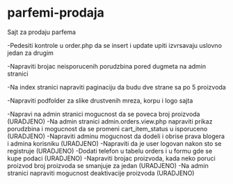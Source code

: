 # parfemi-prodaja
Sajt za prodaju parfema


-Pedesiti kontrole u order.php da se insert i update upiti izvrsavaju uslovno jedan za drugim 

-Napraviti brojac neisporucenih porudzbina pored dugmeta na admin stranici

-Na index stranici napraviti paginaciju da budu dve strane sa po 5 proizvoda

-Napraviti podfolder za slike drustvenih mreza, korpu i logo sajta


-Napravi na admin stranici mogucnost da se poveca broj proizvoda (URADJENO)
-Na admin stranici admin.orders.view.php napraviti prikaz porudzbina i mogucnost da se promeni cart_item_status u isporuceno (URADJENO)
-Napraviti adminu mogucnost da dodeli i obrise prava blogera i admina korisniku (URADJENO)
-Napraviti da je user logovan nakon sto se registruje (URADJENO)
-Dodati telefon u tabelu orders i u formu gde se kupe podaci (URADJENO)
-Napraviti brojac proizvoda, kada neko poruci proizvod broj proizvoda se smanjuje za jedan (URADJENO)
-Na admin stranici napraviti mogucnost deaktivacije proizvoda (URADJENO)